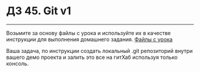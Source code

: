 # ДЗ 45. Git v1

<hr>

Возьмите за основу файлы с урока и используйте их в качестве инструкции для выполнения домашнего задания.
<a href="https://github.com/junjun-it-courses/react_course_1_lesson_1">Файлы с урока</a>

Ваша задача, по инструкции создать локальный .git репозиторий внутри вашего демо проекта и залить это все на гитХаб
используя только консоль.